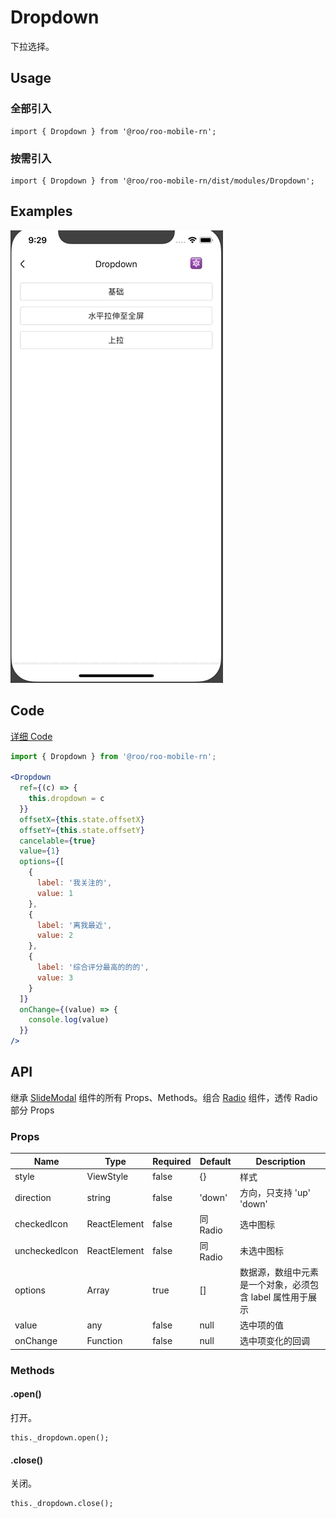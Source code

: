 # Dropdown

下拉选择。

## Usage

### 全部引入
```
import { Dropdown } from '@roo/roo-mobile-rn';
```

### 按需引入
```
import { Dropdown } from '@roo/roo-mobile-rn/dist/modules/Dropdown';
```

## Examples

![image](../images/Dropdown/1.gif)

## Code
[详细 Code](../../examples/Dropdown/index.tsx)

```jsx
import { Dropdown } from '@roo/roo-mobile-rn';

<Dropdown
  ref={(c) => {
    this.dropdown = c
  }}
  offsetX={this.state.offsetX}
  offsetY={this.state.offsetY}
  cancelable={true}
  value={1}
  options={[
    {
      label: '我关注的',
      value: 1
    },
    {
      label: '离我最近',
      value: 2
    },
    {
      label: '综合评分最高的的的',
      value: 3
    }
  ]}
  onChange={(value) => {
    console.log(value)
  }}
/>

```

## API

继承 [SlideModal](./SlideModal.md) 组件的所有 Props、Methods。组合 [Radio](./Radio.md) 组件，透传 Radio 部分 Props

### Props

| Name | Type | Required | Default | Description |
| ---- | ---- | ---- | ---- | ---- |
| style | ViewStyle | false | {} | 样式 |
| direction | string | false | 'down' | 方向，只支持 'up' 'down' |
| checkedIcon | ReactElement | false | 同 Radio | 选中图标 |
| uncheckedIcon | ReactElement | false | 同 Radio | 未选中图标 |
| options | Array | true | [] | 数据源，数组中元素是一个对象，必须包含 label 属性用于展示 |
| value | any | false | null | 选中项的值 |
| onChange | Function | false | null | 选中项变化的回调 |

### Methods

#### .open()

打开。

```
this._dropdown.open();
```

#### .close()

关闭。

```
this._dropdown.close();
```
